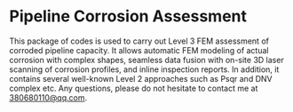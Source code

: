 # Pipeline Corrosion Assessment
This package of codes is used to carry out Level 3 FEM assessment of corroded pipeline capacity.  It allows automatic FEM modeling of actual corrosion with complex shapes, seamless data fusion with on-site 3D laser scanning of corrosion profiles, and inline inspection reports. In addition, it contains several well-known Level 2 approaches such as Psqr and DNV complex etc. Any questions, please do not hesitate to contact me at 380680110@qq.com. 
